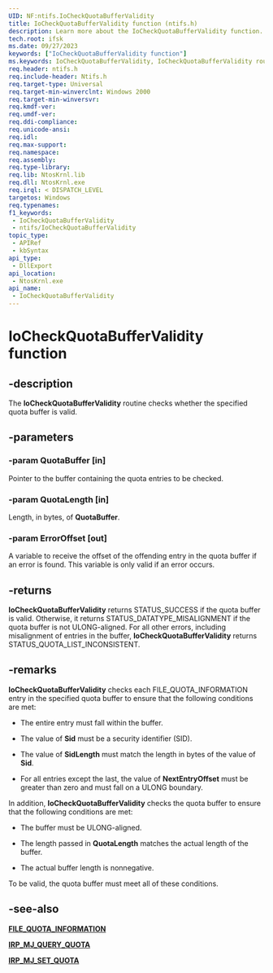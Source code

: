 ```yaml
---
UID: NF:ntifs.IoCheckQuotaBufferValidity
title: IoCheckQuotaBufferValidity function (ntifs.h)
description: Learn more about the IoCheckQuotaBufferValidity function.
tech.root: ifsk
ms.date: 09/27/2023
keywords: ["IoCheckQuotaBufferValidity function"]
ms.keywords: IoCheckQuotaBufferValidity, IoCheckQuotaBufferValidity routine [Installable File System Drivers], ifsk.iocheckquotabuffervalidity, ioref_b4dc2b93-aaf1-450b-8240-b92792182057.xml, ntifs/IoCheckQuotaBufferValidity
req.header: ntifs.h
req.include-header: Ntifs.h
req.target-type: Universal
req.target-min-winverclnt: Windows 2000
req.target-min-winversvr: 
req.kmdf-ver: 
req.umdf-ver: 
req.ddi-compliance: 
req.unicode-ansi: 
req.idl: 
req.max-support: 
req.namespace: 
req.assembly: 
req.type-library: 
req.lib: NtosKrnl.lib
req.dll: NtosKrnl.exe
req.irql: < DISPATCH_LEVEL
targetos: Windows
req.typenames: 
f1_keywords:
 - IoCheckQuotaBufferValidity
 - ntifs/IoCheckQuotaBufferValidity
topic_type:
 - APIRef
 - kbSyntax
api_type:
 - DllExport
api_location:
 - NtosKrnl.exe
api_name:
 - IoCheckQuotaBufferValidity
---
```


# IoCheckQuotaBufferValidity function

## -description

The **IoCheckQuotaBufferValidity** routine checks whether the specified quota buffer is valid.

## -parameters

### -param QuotaBuffer [in]

Pointer to the buffer containing the quota entries to be checked.

### -param QuotaLength [in]

Length, in bytes, of **QuotaBuffer**.

### -param ErrorOffset [out]

A variable to receive the offset of the offending entry in the quota buffer if an error is found. This variable is only valid if an error occurs.

## -returns

**IoCheckQuotaBufferValidity** returns STATUS_SUCCESS if the quota buffer is valid. Otherwise, it returns STATUS_DATATYPE_MISALIGNMENT if the quota buffer is not ULONG-aligned. For all other errors, including misalignment of entries in the buffer, **IoCheckQuotaBufferValidity** returns STATUS_QUOTA_LIST_INCONSISTENT.

## -remarks

**IoCheckQuotaBufferValidity** checks each FILE_QUOTA_INFORMATION entry in the specified quota buffer to ensure that the following conditions are met:

* The entire entry must fall within the buffer.

* The value of **Sid** must be a security identifier (SID).

* The value of **SidLength** must match the length in bytes of the value of **Sid**.

* For all entries except the last, the value of **NextEntryOffset** must be greater than zero and must fall on a ULONG boundary.

In addition, **IoCheckQuotaBufferValidity** checks the quota buffer to ensure that the following conditions are met:

* The buffer must be ULONG-aligned.

* The length passed in **QuotaLength** matches the actual length of the buffer.

* The actual buffer length is nonnegative.

To be valid, the quota buffer must meet all of these conditions.

## -see-also

[**FILE_QUOTA_INFORMATION**](ns-ntifs-_file_quota_information.md)

[**IRP_MJ_QUERY_QUOTA**](/windows-hardware/drivers/ifs/irp-mj-query-quota)

[**IRP_MJ_SET_QUOTA**](/windows-hardware/drivers/ifs/irp-mj-set-quota)
